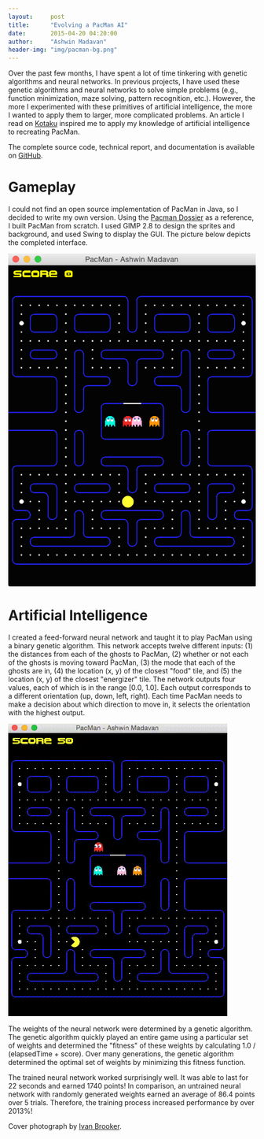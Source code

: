 ```yaml
---
layout:		post
title:		"Evolving a PacMan AI"
date:		2015-04-20 04:20:00
author:		"Ashwin Madavan"
header-img:	"img/pacman-bg.png"
---
```


Over the past few months, I have spent a lot of time tinkering with genetic algorithms and neural networks. In previous projects, I have used these genetic algorithms and neural networks to solve simple problems (e.g., function minimization, maze solving, pattern recognition, etc.). However, the more I experimented with these primitives of artificial intelligence, the more I wanted to apply them to larger, more complicated problems. An article I read on [Kotaku](http://kotaku.com/you-can-play-pac-man-on-google-maps-right-now-1694756745) inspired me to apply my knowledge of artificial intelligence to recreating PacMan.

The complete source code, technical report, and documentation is available on [GitHub](https://github.com/ashwin153/pacman).

# Gameplay
I could not find an open source implementation of PacMan in Java, so I decided to write my own version. Using the [Pacman Dossier](http://home.comcast.net/~jpittman2/pacman/pacmandossier.html) as a reference, I built PacMan from scratch. I used GIMP 2.8 to design the sprites and background, and used Swing to display the GUI. The picture below depicts the completed interface.

![Game](/img/pacman-game.png "My PacMan Game")

# Artificial Intelligence
I created a feed-forward neural network and taught it to play PacMan using a binary genetic algorithm. This network accepts twelve different inputs: (1) the distances from each of the ghosts to PacMan, (2) whether or not each of the ghosts is moving toward PacMan, (3) the mode that each of the ghosts are in, (4) the location (x, y) of the closest "food" tile, and (5) the location (x, y) of the closest "energizer" tile. The network outputs four values, each of which is in the range [0.0, 1.0]. Each output corresponds to a different orientation (up, down, left, right). Each time PacMan needs to make a decision about which direction to move in, it selects the orientation with the highest output.

![PacMan AI](/img/pacman-ai.gif "My PacMan AI")

The weights of the neural network were determined by a genetic algorithm. The genetic algorithm quickly played an entire game using a particular set of weights and determined the "fitness" of these weights by calculating 1.0 / (elapsedTime + score). Over many generations, the genetic algorithm determined the optimal set of weights by minimizing this fitness function.

The trained neural network worked surprisingly well. It was able to last for 22 seconds and earned 1740 points! In comparison, an untrained neural network with randomly generated weights earned an average of 86.4 points over 5 trials. Therefore, the training process increased performance by over 2013%!

Cover photograph by [Ivan Brooker](http://ww2.glance.net/wp-content/uploads/2015/01/salesforce_blog_image.jpg).
